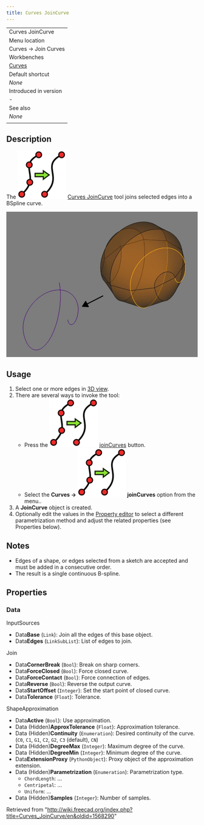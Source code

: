 ```yaml
---
title: Curves JoinCurve
---
```


|                                                |
| ---------------------------------------------- |
| Curves JoinCurve                               |
| Menu location                                  |
| Curves → Join Curves                           |
| Workbenches                                    |
| [Curves](/Curves_Workbench "Curves Workbench") |
| Default shortcut                               |
| _None_                                         |
| Introduced in version                          |
| -                                              |
| See also                                       |
| _None_                                         |
|                                                |

## Description

The ![](/src/assets/images/Curves_JoinCurve.svg) [Curves JoinCurve](/Curves_JoinCurve "Curves JoinCurve") tool joins selected edges into a BSpline curve.

![](/src/assets/images/JoinCurve_pic1.jpg)

## Usage

1. Select one or more edges in [3D view](/3D_view "3D view").
2. There are several ways to invoke the tool:
   - Press the ![](/src/assets/images/Curves_JoinCurve.svg) [joinCurves](/Curves_JoinCurve "Curves JoinCurve") button.
   - Select the **Curves → ![](/src/assets/images/Curves_JoinCurve.svg) joinCurves** option from the menu..
3. A **JoinCurve** object is created.
4. Optionally edit the values in the [Property editor](/Property_editor "Property editor") to select a different parametrization method and adjust the related properties (see Properties below).

## Notes

- Edges of a shape, or edges selected from a sketch are accepted and must be added in a consecutive order.
- The result is a single continuous B-spline.

## Properties

### Data

InputSources

- Data**Base** (`Link`): Join all the edges of this base object.
- Data**Edges** (`LinkSubList`): List of edges to join.

Join

- Data**CornerBreak** (`Bool`): Break on sharp corners.
- Data**ForceClosed** (`Bool`): Force closed curve.
- Data**ForceContact** (`Bool`): Force connection of edges.
- Data**Reverse** (`Bool`): Reverse the output curve.
- Data**StartOffset** (`Integer`): Set the start point of closed curve.
- Data**Tolerance** (`Float`): Tolerance.

ShapeApproximation

- Data**Active** (`Bool`): Use approximation.
- Data (Hidden)**ApproxTolerance** (`Float`): Approximation tolerance.
- Data (Hidden)**Continuity** (`Enumeration`): Desired continuity of the curve. (`C0`, `C1`, `G1`, `C2`, `G2`, `C3` (default), `CN`)
- Data (Hidden)**DegreeMax** (`Integer`): Maximum degree of the curve.
- Data (Hidden)**DegreeMin** (`Integer`): Minimum degree of the curve.
- Data**ExtensionProxy** (`PythonObject`): Proxy object of the approximation extension.
- Data (Hidden)**Parametrization** (`Enumeration`): Parametrization type.
  - `ChordLength`: ...
  - `Centripetal`: ...
  - `Uniform`: ...
- Data (Hidden)**Samples** (`Integer`): Number of samples.

Retrieved from "<http://wiki.freecad.org/index.php?title=Curves_JoinCurve/en&oldid=1568290>"
